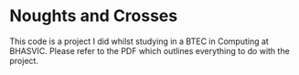 # Noughts and Crosses

This code is a project I did whilst studying in a BTEC in Computing at BHASVIC.
Please refer to the PDF which outlines everything to do with the project.
